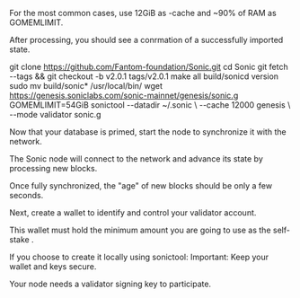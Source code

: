 For the most common cases, use 12GiB as -cache and ~90% of RAM as GOMEMLIMIT.

After processing, you should see a con rmation of a successfully imported state.

git clone https://github.com/Fantom-foundation/Sonic.git cd Sonic git fetch --tags && git checkout -b v2.0.1 tags/v2.0.1 make all build/sonicd version sudo mv build/sonic* /usr/local/bin/ wget https://genesis.soniclabs.com/sonic-mainnet/genesis/sonic.g GOMEMLIMIT=54GiB sonictool --datadir ~/.sonic \ --cache 12000 genesis \ --mode validator sonic.g

Now that your database is primed, start the node to synchronize it with the network.

The Sonic node will connect to the network and advance its state by processing new blocks.

Once fully synchronized, the "age" of new blocks should be only a few seconds.

Next, create a wallet to identify and control your validator account.

This wallet must hold the minimum amount you are going to use as the self-stake .

If you choose to create it locally using sonictool: Important: Keep your wallet and keys secure.

Your node needs a validator signing key to participate.